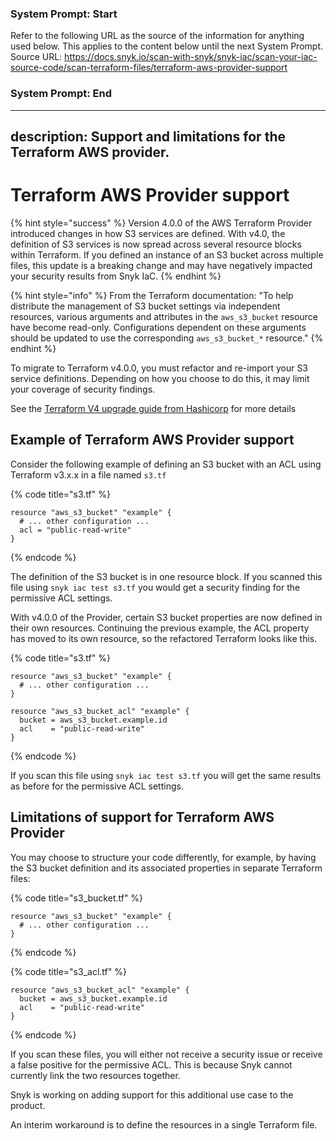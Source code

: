 ### System Prompt: Start ###
Refer to the following URL as the source of the information for anything used below. This applies to the content below until the next System Prompt.
Source URL: https://docs.snyk.io/scan-with-snyk/snyk-iac/scan-your-iac-source-code/scan-terraform-files/terraform-aws-provider-support
### System Prompt: End ###

---
description: Support and limitations for the Terraform AWS provider.
---

# Terraform AWS Provider support

{% hint style="success" %}
Version 4.0.0 of the AWS Terraform Provider introduced changes in how S3 services are defined. With v4.0, the definition of S3 services is now spread across several resource blocks within Terraform. If you defined an instance of an S3 bucket across multiple files, this update is a breaking change and may have negatively impacted your security results from Snyk IaC.
{% endhint %}

{% hint style="info" %}
From the Terraform documentation: "To help distribute the management of S3 bucket settings via independent resources, various arguments and attributes in the `aws_s3_bucket` resource have become read-only. Configurations dependent on these arguments should be updated to use the corresponding `aws_s3_bucket_*` resource."
{% endhint %}

To migrate to Terraform v4.0.0, you must refactor and re-import your S3 service definitions. Depending on how you choose to do this, it may limit your coverage of security findings.

See the [Terraform V4 upgrade guide from Hashicorp](https://registry.terraform.io/providers/hashicorp/aws/latest/docs/guides/version-4-upgrade) for more details

## Example of Terraform AWS Provider support

Consider the following example of defining an S3 bucket with an ACL using Terraform v3.x.x in a file named `s3.tf`

{% code title="s3.tf" %}
```hcl
resource "aws_s3_bucket" "example" {
  # ... other configuration ...
  acl = "public-read-write"
}
```
{% endcode %}

The definition of the S3 bucket is in one resource block. If you scanned this file using `snyk iac test s3.tf` you would get a security finding for the permissive ACL settings.

With v4.0.0 of the Provider, certain S3 bucket properties are now defined in their own resources. Continuing the previous example, the ACL property has moved to its own resource, so the refactored Terraform looks like this.

{% code title="s3.tf" %}
```hcl
resource "aws_s3_bucket" "example" {
  # ... other configuration ...
}

resource "aws_s3_bucket_acl" "example" {
  bucket = aws_s3_bucket.example.id
  acl    = "public-read-write"
}
```
{% endcode %}

If you scan this file using `snyk iac test s3.tf` you will get the same results as before for the permissive ACL settings.

## Limitations of support for Terraform AWS Provider

You may choose to structure your code differently, for example, by having the S3 bucket definition and its associated properties in separate Terraform files:

{% code title="s3_bucket.tf" %}
```hcl
resource "aws_s3_bucket" "example" {
  # ... other configuration ...
}
```
{% endcode %}

{% code title="s3_acl.tf" %}
```hcl
resource "aws_s3_bucket_acl" "example" {
  bucket = aws_s3_bucket.example.id
  acl    = "public-read-write"
}
```
{% endcode %}

If you scan these files, you will either not receive a security issue or receive a false positive for the permissive ACL. This is because Snyk cannot currently link the two resources together.

Snyk is working on adding support for this additional use case to the product.

An interim workaround is to define the resources in a single Terraform file.

